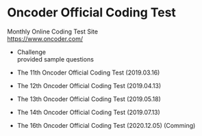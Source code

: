 # Oncoder Official Coding Test
Monthly Online Coding Test Site  
https://www.oncoder.com/

- Challenge  
provided sample questions

- The 11th Oncoder Official Coding Test (2019.03.16)
- The 12th Oncoder Official Coding Test (2019.04.13)
- The 13th Oncoder Official Coding Test (2019.05.18)
- The 14th Oncoder Official Coding Test (2019.07.13)
- The 16th Oncoder Official Coding Test (2020.12.05) (Comming)
